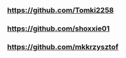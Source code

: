 ### https://github.com/Tomki2258
### https://github.com/shoxxie01
### https://github.com/mkkrzysztof
